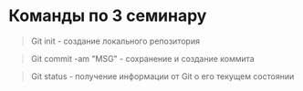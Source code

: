 # Команды по 3 семинару

>Git init - создание локального репозитория

>Git commit -am "MSG" - сохранение и создание коммита 

>Git status - получение информации от Git о его текущем состоянии